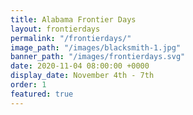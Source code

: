 ```yaml
---
title: Alabama Frontier Days
layout: frontierdays
permalink: "/frontierdays/"
image_path: "/images/blacksmith-1.jpg"
banner_path: "/images/frontierdays.svg"
date: 2020-11-04 08:00:00 +0000
display_date: November 4th - 7th
order: 1
featured: true
---
```

